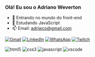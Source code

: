 ### Olá! Eu sou o Adriano Weverton

- 🔭 Entrando no mundo do front-end
- 🌱 Estudando JavaScript
- 📫 Email: adriwco@gmail.com

[![Gmail](https://img.shields.io/badge/Gmail-D14836?style=for-the-badge&logo=gmail&logoColor=white)](adriwco@gmail.com)
[![LinkedIn](https://img.shields.io/badge/LinkedIn-0077B5?style=for-the-badge&logo=linkedin&logoColor=white)](https://www.linkedin.com/in/adriweverton/)
[![WhatsApp](https://img.shields.io/badge/WhatsApp-25D366?style=for-the-badge&logo=whatsapp&logoColor=white)](https://api.whatsapp.com/send?phone=+351962655782)
[![Twitch](https://img.shields.io/badge/Twitch-9146FF?style=for-the-badge&logo=twitch&logoColor=white)](https://www.twitch.tv/oito) </br>
<div style="display: inline_block">
  <img align="center" alt="html5" src="https://img.shields.io/badge/HTML5-E34F26?style=for-the-badge&logo=html5&logoColor=white"/>
  <img align="center" alt="css3" src="https://img.shields.io/badge/CSS3-1572B6?style=for-the-badge&logo=css3&logoColor=white"/>
  <img align="center" alt="javascript" src="https://img.shields.io/badge/JavaScript-F7DF1E?style=for-the-badge&logo=javascript&logoColor=black"/>
  <img align="center" alt="vscode" src="https://img.shields.io/badge/Visual_Studio_Code-0078D4?style=for-the-badge&logo=visual%20studio%20code&logoColor=white"/>
</div>

